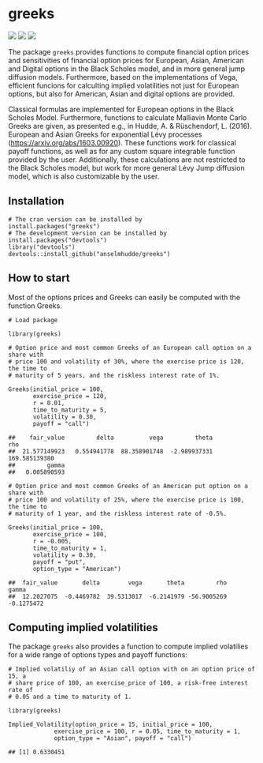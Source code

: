 # greeks
![](https://cranlogs.r-pkg.org/badges/greeks?color=brightgreen)
![](https://cranlogs.r-pkg.org/badges/grand-total/greeks?color=brightgreen)
![](https://www.r-pkg.org/badges/version-ago/greeks)

The package `greeks` provides functions to compute financial option prices and sensitivities of financial option prices for European, Asian, American and Digital options in the Black Scholes model, and in more general jump diffusion models.
Furthermore, based on the implementations of Vega, efficient funcions for calculting implied volatilities not just for European options, but also for American, Asian and digital options are provided.

Classical formulas are implemented for European options in the Black Scholes Model. 
Furthermore, functions to calculate Malliavin Monte Carlo Greeks are given, as presented e.g., in Hudde, A. & Rüschendorf, L. (2016). 
European and Asian Greeks for exponential Lévy processes (https://arxiv.org/abs/1603.00920).
These functions work for classical payoff functions, as well as for any custom square integrable function provided by the user.
Additionally, these calculations are not restricted to the Black Scholes model, but work for more general Lévy Jump diffusion model, which is also customizable by the user.

## Installation
```{r }
# The cran version can be installed by 
install.packages("greeks")
# The development version can be installed by
install.packages("devtools")
library("devtools")
devtools::install_github("anselmhudde/greeks")
```

## How to start

Most of the options prices and Greeks can easily be computed with the function Greeks.

    # Load package

    library(greeks)

    # Option price and most common Greeks of an European call option on a share with
    # price 100 and volatility of 30%, where the exercise price is 120, the time to
    # maturity of 5 years, and the riskless interest rate of 1%.

    Greeks(initial_price = 100,
           exercise_price = 120,
           r = 0.01,
           time_to_maturity = 5,
           volatility = 0.30,
           payoff = "call")

    ##    fair_value         delta          vega         theta           rho 
    ##  21.577149923   0.554941778  88.358901748  -2.989937331 169.585139380 
    ##         gamma 
    ##   0.005890593

    # Option price and most common Greeks of an American put option on a share with
    # price 100 and volatility of 25%, where the exercise price is 100, the time to
    # maturity of 1 year, and the riskless interest rate of -0.5%.

    Greeks(initial_price = 100,
           exercise_price = 100,
           r = -0.005,
           time_to_maturity = 1,
           volatility = 0.30,
           payoff = "put",
           option_type = "American")

    ##  fair_value       delta        vega       theta         rho       gamma 
    ##  12.2027075  -0.4469782  39.5313017  -6.2141979 -56.9005269  -0.1275472
    
## Computing implied volatilities

The package `greeks` also provides a function to compute implied volatilies for a wide range of options types and payoff functions:

    # Implied volatiliy of an Asian call option with on an option price of 15, a
    # share price of 100, an exercise_price of 100, a risk-free interest rate of
    # 0.05 and a time to maturity of 1.
    
    library(greeks)
    
    Implied_Volatility(option_price = 15, initial_price = 100,
                 exercise_price = 100, r = 0.05, time_to_maturity = 1,
                 option_type = "Asian", payoff = "call")

    ## [1] 0.6330451
